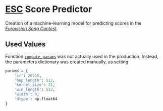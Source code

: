#   [ESC](http://eurovision.tv/) Score Predictor

Creation of a machine-learning model for predicting scores in the [*Eurovision Song Contest*](http://eurovision.tv/).

##  Used Values

Function [`compute_params`](utils.py#L33) was not actually used in the production.  Instead, the parameters dictionary was created manually, as setting

```Python
params = {
    'sr': 26215,
    'hop_length': 512,
    'kernel_size': 31,
    'win_length': 512,
    'width': 9,
    'dtype': np.float64
}

```

